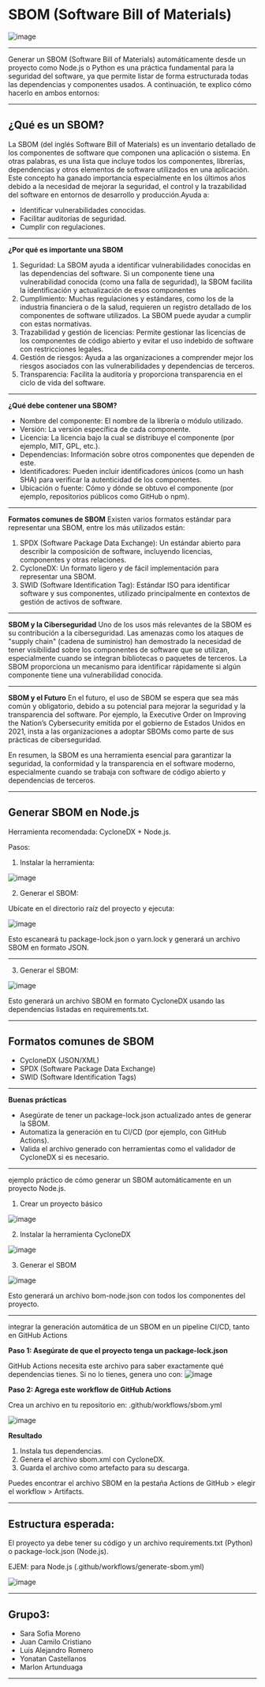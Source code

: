 # SBOM (Software Bill of Materials)

   ![image](https://github.com/user-attachments/assets/fbb9eab6-5f36-4470-b823-b38f8fae7af7)


---

Generar un SBOM (Software Bill of Materials) automáticamente desde un proyecto como Node.js o Python es una práctica fundamental para la seguridad del software, ya que permite listar de forma estructurada todas las dependencias y componentes usados. A continuación, te explico cómo hacerlo en ambos entornos:

---

## ¿Qué es un SBOM?
La SBOM (del inglés Software Bill of Materials) es un inventario detallado de los componentes de software que componen una aplicación o sistema. En otras palabras, es una lista que incluye todos los componentes, librerías, dependencias y otros elementos de software utilizados en una aplicación. Este concepto ha ganado importancia especialmente en los últimos años debido a la necesidad de mejorar la seguridad, el control y la trazabilidad del software en entornos de desarrollo y producción.Ayuda a:
- Identificar vulnerabilidades conocidas.
- Facilitar auditorías de seguridad.
- Cumplir con regulaciones.

---
**¿Por qué es importante una SBOM**

1. Seguridad: La SBOM ayuda a identificar vulnerabilidades conocidas en las dependencias del software. Si un componente tiene una vulnerabilidad conocida (como una falla de seguridad), la SBOM facilita la identificación y actualización de esos componentes
2. Cumplimiento: Muchas regulaciones y estándares, como los de la industria financiera o de la salud, requieren un registro detallado de los componentes de software utilizados. La SBOM puede ayudar a cumplir con estas normativas.
3. Trazabilidad y gestión de licencias: Permite gestionar las licencias de los componentes de código abierto y evitar el uso indebido de software con restricciones legales.
4. Gestión de riesgos: Ayuda a las organizaciones a comprender mejor los riesgos asociados con las vulnerabilidades y dependencias de terceros.
5. Transparencia: Facilita la auditoría y proporciona transparencia en el ciclo de vida del software.

---
**¿Qué debe contener una SBOM?**
* Nombre del componente: El nombre de la librería o módulo utilizado.
* Versión: La versión específica de cada componente.
* Licencia: La licencia bajo la cual se distribuye el componente (por ejemplo, MIT, GPL, etc.).
* Dependencias: Información sobre otros componentes que dependen de este.
* Identificadores: Pueden incluir identificadores únicos (como un hash SHA) para verificar la autenticidad de los componentes.
* Ubicación o fuente: Cómo y dónde se obtuvo el componente (por ejemplo, repositorios públicos como GitHub o npm).

---
**Formatos comunes de SBOM**
Existen varios formatos estándar para representar una SBOM, entre los más utilizados están:
1. SPDX (Software Package Data Exchange): Un estándar abierto para describir la composición de software, incluyendo licencias, componentes y otras relaciones.
2. CycloneDX: Un formato ligero y de fácil implementación para representar una SBOM.
3. SWID (Software Identification Tag): Estándar ISO para identificar software y sus componentes, utilizado principalmente en contextos de gestión de activos de software.

---
**SBOM y la Ciberseguridad**
Uno de los usos más relevantes de la SBOM es su contribución a la ciberseguridad. Las amenazas como los ataques de "supply chain" (cadena de suministro) han demostrado la necesidad de tener visibilidad sobre los componentes de software que se utilizan, especialmente cuando se integran bibliotecas o paquetes de terceros. La SBOM proporciona un mecanismo para identificar rápidamente si algún componente tiene una vulnerabilidad conocida.

---
**SBOM y el Futuro**
En el futuro, el uso de SBOM se espera que sea más común y obligatorio, debido a su potencial para mejorar la seguridad y la transparencia del software. Por ejemplo, la Executive Order on Improving the Nation’s Cybersecurity emitida por el gobierno de Estados Unidos en 2021, insta a las organizaciones a adoptar SBOMs como parte de sus prácticas de ciberseguridad.

En resumen, la SBOM es una herramienta esencial para garantizar la seguridad, la conformidad y la transparencia en el software moderno, especialmente cuando se trabaja con software de código abierto y dependencias de terceros.

---
## Generar SBOM en Node.js

Herramienta recomendada: CycloneDX + Node.js.

Pasos:
1. Instalar la herramienta:

![image](https://github.com/user-attachments/assets/5f4d6610-22c2-492b-a838-90d8055a52ed)

2. Generar el SBOM:

Ubícate en el directorio raíz del proyecto y ejecuta:

![image](https://github.com/user-attachments/assets/10212a6c-d8ef-4c3b-a08e-fb1b0d2a393c)

Esto escaneará tu package-lock.json o yarn.lock y generará un archivo SBOM en formato JSON.

---

3. Generar el SBOM:

![image](https://github.com/user-attachments/assets/2f996475-cc1b-48d3-8a2e-e206e3f33898)

Esto generará un archivo SBOM en formato CycloneDX usando las dependencias listadas en requirements.txt.

---

 ## Formatos comunes de SBOM

 - CycloneDX (JSON/XML)
 - SPDX (Software Package Data Exchange)
 - SWID (Software Identification Tags)

---
**Buenas prácticas**
* Asegúrate de tener un package-lock.json actualizado antes de generar la SBOM.
* Automatiza la generación en tu CI/CD (por ejemplo, con GitHub Actions).
* Valida el archivo generado con herramientas como el validador de CycloneDX si es necesario.

---

ejemplo práctico de cómo generar un SBOM automáticamente en un proyecto Node.js.

1. Crear un proyecto básico

 ![image](https://github.com/user-attachments/assets/cade1e8a-2d52-4889-82f4-4826e8f2e19d)

2. Instalar la herramienta CycloneDX

![image](https://github.com/user-attachments/assets/1d1c09a4-84db-489e-a8e2-4077ed69b26a)


3. Generar el SBOM

![image](https://github.com/user-attachments/assets/53a00dfa-1246-407d-88bd-f648001423a4)

   Esto generará un archivo bom-node.json con todos los componentes del proyecto.

   ---

  integrar la generación automática de un SBOM en un pipeline CI/CD, tanto en GitHub Actions

**Paso 1: Asegúrate de que el proyecto tenga un package-lock.json**

GitHub Actions necesita este archivo para saber exactamente qué dependencias tienes. Si no lo tienes, genera uno con:
![image](https://github.com/user-attachments/assets/1a78a381-eee7-4d23-b16b-c8c746564a66)

**Paso 2: Agrega este workflow de GitHub Actions**

Crea un archivo en tu repositorio en:
.github/workflows/sbom.yml

![image](https://github.com/user-attachments/assets/4ed2238a-af17-4fd8-bb5b-dbcc618f398a)


**Resultado**
1. Instala tus dependencias.
2. Genera el archivo sbom.xml con CycloneDX.
3. Guarda el archivo como artefacto para su descarga.

Puedes encontrar el archivo SBOM en la pestaña Actions de GitHub > elegir el workflow > Artifacts.

  
---
## Estructura esperada:

 El  proyecto ya debe tener su código y un archivo requirements.txt (Python) o package-lock.json (Node.js).

 EJEM: para Node.js (.github/workflows/generate-sbom.yml)
 
 ![image](https://github.com/user-attachments/assets/41328dc9-3df4-44a6-9a23-f3f9d1498a06)

 ---

 Grupo3:
--
 - Sara Sofia Moreno
 - Juan Camilo Cristiano
 - Luis Alejandro Romero
 - Yonatan Castellanos
 - Marlon Artunduaga

---
 

